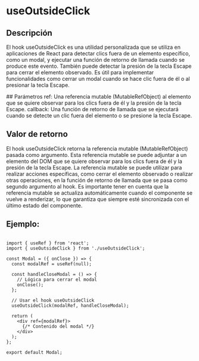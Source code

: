 # useOutsideClick

## Descripción
El hook useOutsideClick es una utilidad personalizada que se utiliza en aplicaciones de React para detectar clics fuera de un elemento específico, como un modal, y ejecutar una función de retorno de llamada cuando se produce este evento. También puede detectar la presión de la tecla Escape para cerrar el elemento observado. Es útil para implementar funcionalidades como cerrar un modal cuando se hace clic fuera de él o al presionar la tecla Escape.

## Parámetros
ref: Una referencia mutable (MutableRefObject) al elemento que se quiere observar para los clics fuera de él y la presión de la tecla Escape.
callback: Una función de retorno de llamada que se ejecutará cuando se detecte un clic fuera del elemento o se presione la tecla Escape.

## Valor de retorno
El hook useOutsideClick retorna la referencia mutable (MutableRefObject) pasada como argumento. Esta referencia mutable se puede adjuntar a un elemento del DOM que se quiere observar para los clics fuera de él y la presión de la tecla Escape. La referencia mutable se puede utilizar para realizar acciones específicas, como cerrar el elemento observado o realizar otras operaciones, en la función de retorno de llamada que se pasa como segundo argumento al hook. Es importante tener en cuenta que la referencia mutable se actualiza automáticamente cuando el componente se vuelve a renderizar, lo que garantiza que siempre esté sincronizada con el último estado del componente.

## Ejemplo:

```

import { useRef } from 'react';
import { useOutsideClick } from './useOutsideClick';

const Modal = ({ onClose }) => {
  const modalRef = useRef(null);

  const handleCloseModal = () => {
    // Lógica para cerrar el modal
    onClose();
  };

  // Usar el hook useOutsideClick
  useOutsideClick(modalRef, handleCloseModal);

  return (
    <div ref={modalRef}>
      {/* Contenido del modal */}
    </div>
  );
};

export default Modal;

```